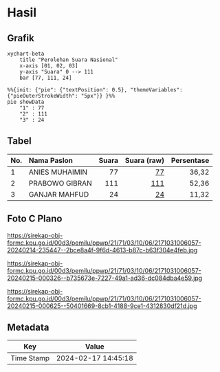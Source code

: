 # Hasil

## Grafik

```mermaid
xychart-beta
    title "Perolehan Suara Nasional"
    x-axis [01, 02, 03]
    y-axis "Suara" 0 --> 111
    bar [77, 111, 24]
```

```mermaid
%%{init: {"pie": {"textPosition": 0.5}, "themeVariables": {"pieOuterStrokeWidth": "5px"}} }%%
pie showData
    "1" : 77
    "2" : 111
    "3" : 24
```

## Tabel

| No. | Nama Paslon    | Suara | Suara (raw) | Persentase |
|:--- |:-------------- | -----:| -----------:| ----------:|
| 1   | ANIES MUHAIMIN | 77    | [77][p-1]   | 36,32      |
| 2   | PRABOWO GIBRAN | 111   | [111][p-2]  | 52,36      |
| 3   | GANJAR MAHFUD  | 24    | [24][p-3]   | 11,32      |


[p-1]: https://github.com/gigit-pemilu/pemilu-2024/blob/main/pilpres/hitung-suara/sub/21-kepulauan-riau/sub/71-kota-batam/sub/03-sekupang/sub/1006-tiban-baru/sub/057-tps/sub/paslon-1.txt
[p-2]: https://github.com/gigit-pemilu/pemilu-2024/blob/main/pilpres/hitung-suara/sub/21-kepulauan-riau/sub/71-kota-batam/sub/03-sekupang/sub/1006-tiban-baru/sub/057-tps/sub/paslon-2.txt
[p-3]: https://github.com/gigit-pemilu/pemilu-2024/blob/main/pilpres/hitung-suara/sub/21-kepulauan-riau/sub/71-kota-batam/sub/03-sekupang/sub/1006-tiban-baru/sub/057-tps/sub/paslon-3.txt

## Foto C Plano

https://sirekap-obj-formc.kpu.go.id/00d3/pemilu/ppwp/21/71/03/10/06/2171031006057-20240214-235447--2bce8a4f-9f6d-4613-b87c-b63f304e4feb.jpg

https://sirekap-obj-formc.kpu.go.id/00d3/pemilu/ppwp/21/71/03/10/06/2171031006057-20240215-000326--b735673e-7227-49a1-ad36-dc084dba4e59.jpg

https://sirekap-obj-formc.kpu.go.id/00d3/pemilu/ppwp/21/71/03/10/06/2171031006057-20240215-000625--50401669-8cb1-4188-9ce1-4312830df21d.jpg


## Metadata

| Key        | Value               |
| ---------- | ------------------- |
| Time Stamp | 2024-02-17 14:45:18 |



